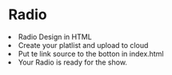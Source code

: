 # Radio
<li><a>Radio Design in HTML</a></li>
<li><a>Create your platlist and upload to cloud </a></li>
<li><a>Put te link source to the botton in index.html</a></li>
<li><a>Your Radio is ready for the show.</a></li>

